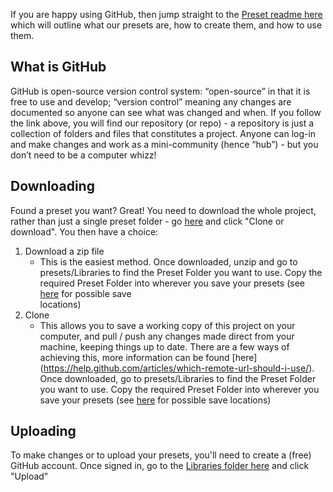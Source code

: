 If you are happy using GitHub, then jump straight to the [Preset readme here](Plug-in%20Presets.md) which will outline what our presets are, how to create them, and how to use them. 

## What is GitHub
GitHub is open-source version control system: “open-source” in that it is free to use and develop; “version control”
meaning any changes are documented so anyone can see what was changed and when.  If you follow the link above, you
will find our repository (or repo) - a repository is just a collection of folders and files that constitutes a project.
Anyone can log-in and make changes and work as a mini-community (hence “hub”) - but you don’t need to be a
computer whizz!

## Downloading 
Found a preset you want? Great! You need to download the whole project, rather than just a single preset folder - go [here](https://github.com/notionmusic/presets) and click "Clone or download". You then have a choice:
1. Download a zip file
   - This is the easiest method. Once downloaded, unzip and go to presets/Libraries to find the Preset Folder you want to use. Copy the      required Preset Folder into wherever you save your presets (see [here](Plug-in%20Presets.md#preset-locations) for possible save       
   locations)
2. Clone
   - This allows you to save a working copy of this project on your computer, and pull / push any changes made direct from your machine,      keeping things up to date. There are a few ways of achieving this, more information can be found [here]  
   (https://help.github.com/articles/which-remote-url-should-i-use/). Once downloaded, go to presets/Libraries to find the Preset Folder  
   you want to use. Copy the required Preset Folder into wherever you save your presets (see [here](Plug-in%20Presets.md#preset-locations) 
   for possible save locations)

## Uploading
To make changes or to upload your presets, you'll need to create a (free) GitHub account. 
Once signed in, go to the [Libraries folder here](Libraries) and click "Upload"


